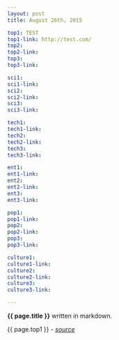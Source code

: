 ```yaml
---
layout: post
title: August 26th, 2015

top1: TEST
top1-link: http://test.com/
top2:
top2-link:
top3:
top3-link:

sci1:
sci1-link:
sci2:
sci2-link:
sci3:
sci3-link:

tech1:
tech1-link:
tech2:
tech2-link:
tech3:
tech3-link:

ent1:
ent1-link:
ent2:
ent2-link:
ent3:
ent3-link:

pop1:
pop1-link:
pop2:
pop2-link:
pop3:
pop3-link:

culture1:
culture1-link:
culture2:
culture2-link:
culture3:
culture3-link:

---
```


**{{ page.title }}** written in markdown.


{{ page.top1 }} - <a href="{{ page.top1-link }}">*source*</a>
